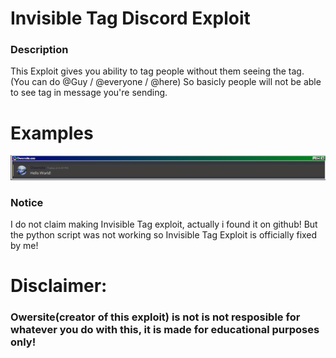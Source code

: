 # Invisible Tag Discord Exploit
### Description
This Exploit gives you ability to tag people without them seeing the tag. (You can do @Guy / @everyone / @here)
So basicly people will not be able to see tag in message you're sending.

# Examples
![Example](example.png)

### Notice
I do not claim making Invisible Tag exploit, actually i found it on github! But the python script was not working so
Invisible Tag Exploit is officially fixed by me!

# Disclaimer:
### Owersite(creator of this exploit) is not is not resposible for whatever you do with this, it is made for educational purposes only!
